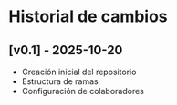 # Historial de cambios

## [v0.1] - 2025-10-20
- Creación inicial del repositorio
- Estructura de ramas
- Configuración de colaboradores
